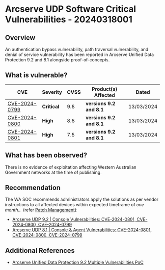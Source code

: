 # Arcserve UDP Software Critical Vulnerabilities - 20240318001

## Overview

An authentication bypass vulnerability, path traversal vulnerability, and denial of service vulnerability has been reported in Arcserve Unified Data Protection 9.2 and 8.1 alongside proof-of-concepts.

## What is vulnerable?

| CVE                                                             | Severity     | CVSS | Product(s) Affected      | Dated      |
| --------------------------------------------------------------- | ------------ | ---- | ------------------------ | ---------- |
| [CVE-2024-0799](https://nvd.nist.gov/vuln/detail/CVE-2024-0799) | **Critical** | 9.8  | **versions 9.2 and 8.1** | 13/03/2024 |
| [CVE-2024-0800](https://nvd.nist.gov/vuln/detail/CVE-2024-0800) | **High**     | 8.8  | **versions 9.2 and 8.1** | 13/03/2024 |
| [CVE-2024-0801](https://nvd.nist.gov/vuln/detail/CVE-2024-0801) | **High**     | 7.5  | **versions 9.2 and 8.1** | 13/03/2024 |

## What has been observed?

There is no evidence of exploitation affecting Western Australian Government networks at the time of publishing.

## Recommendation

The WA SOC recommends administrators apply the solutions as per vendor instructions to all affected devices within expected timeframe of *one month...* (refer [Patch Management](../guidelines/patch-management.md)):

- [Arcserve UDP 9.2 | Console Vulnerabilities: CVE-2024-0801, CVE-2024-0800, CVE-2024-0799](https://support.arcserve.com/s/article/P00003050?language=en_US)
- [Arcserve UDP 8.1 | Console & Agent Vulnerabilities: CVE-2024-0801, CVE-2024-0800, CVE-2024-0799](https://support.arcserve.com/s/article/P00003059?language=en_US)

## Additional References

- [Arcserve Unified Data Protection 9.2 Multiple Vulnerabilities PoC](https://www.tenable.com/security/research/tra-2024-07)
